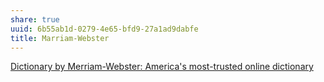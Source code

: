 ```yaml
---
share: true
uuid: 6b55ab1d-0279-4e65-bfd9-27a1ad9dabfe
title: Marriam-Webster
---
```

[Dictionary by Merriam-Webster: America's most-trusted online dictionary](https://www.merriam-webster.com/)
